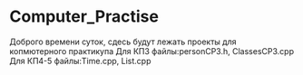 # Computer_Practise
Доброго времени суток, сдесь будут лежать проекты для копмютерного практикупа
Для КП3 файлы:personCP3.h, ClassesCP3.cpp
Для КП4-5 файлы:Time.cpp, List.cpp

